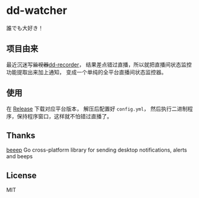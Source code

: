 # dd-watcher

誰でも大好き！

## 项目由来

最近沉迷写~~监视器~~[dd-recorder](https://github.com/lintmx/dd-recorder)，
结果差点错过直播，所以就把直播间状态监控功能提取出来加上通知，
变成一个单纯的全平台直播间状态监控器。

## 使用

在 [Release](https://github.com/lintmx/dd-watcher/releases/latest) 下载对应平台版本，
解压后配置好 `config.yml`，
然后执行二进制程序，保持程序窗口，这样就不怕错过直播了。

## Thanks

[beeep](https://github.com/gen2brain/beeep) Go cross-platform library for sending desktop notifications, alerts and beeps

## License

MIT
